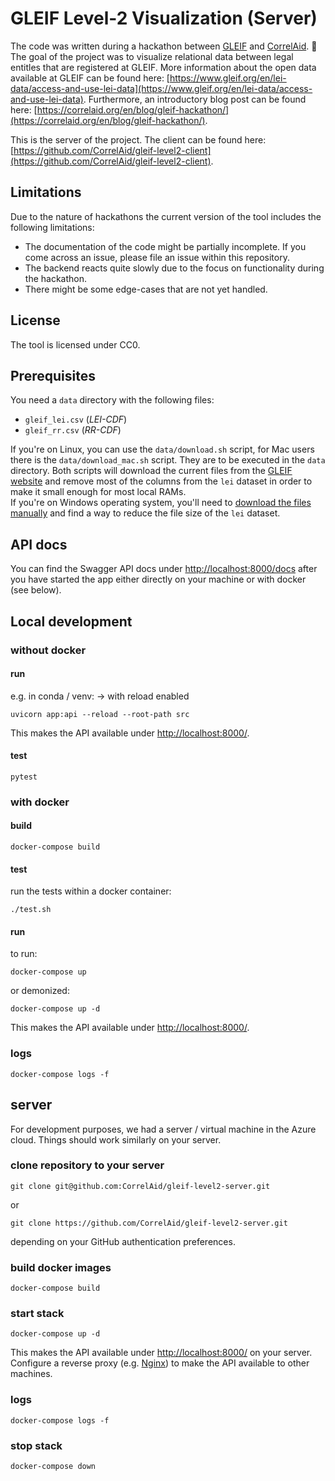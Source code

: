 # GLEIF Level-2 Visualization (Server)

The code was written during a hackathon between [GLEIF](https://www.gleif.org/) and [CorrelAid](https://www.correlaid.org). :rocket: The goal of the project was to visualize relational data between legal entitles that are registered at GLEIF. More information about the open data available at GLEIF can be found here: [https://www.gleif.org/en/lei-data/access-and-use-lei-data](https://www.gleif.org/en/lei-data/access-and-use-lei-data). Furthermore, an introductory blog post can be found here: [https://correlaid.org/en/blog/gleif-hackathon/](https://correlaid.org/en/blog/gleif-hackathon/).

This is the server of the project. The client can be found here: [https://github.com/CorrelAid/gleif-level2-client](https://github.com/CorrelAid/gleif-level2-client).

## Limitations

Due to the nature of hackathons the current version of the tool includes the following limitations:

- The documentation of the code might be partially incomplete. If you come across an issue, please file an issue within this repository.
- The backend reacts quite slowly due to the focus on functionality during the hackathon.
- There might be some edge-cases that are not yet handled.

## License

The tool is licensed under CC0.

## Prerequisites 

You need a `data` directory with the following files:

- `gleif_lei.csv` (*LEI-CDF*)
- `gleif_rr.csv` (*RR-CDF*)

If you're on Linux, you can use the `data/download.sh` script, for Mac users there is the `data/download_mac.sh` script. They are to be executed in the `data` directory. Both scripts will download the current files from the [GLEIF website](https://www.gleif.org/en/lei-data/gleif-golden-copy/download-the-golden-copy/#/) and remove most of the columns from the `lei` dataset in order to make it small enough for most local RAMs.  
If you're on Windows operating system, you'll need to [download the files manually](https://www.gleif.org/en/lei-data/gleif-golden-copy/download-the-golden-copy/#/) and find a way to reduce the file size of the `lei` dataset.


## API docs

You can find the Swagger API docs under [http://localhost:8000/docs](http://localhost:8000/docs) after you have started the app either directly on your machine or with docker (see below).


## Local development

### without docker

#### run

e.g. in conda / venv:
-> with reload enabled

```
uvicorn app:api --reload --root-path src
```

This makes the API available under [http://localhost:8000/](http://localhost:8000/).

#### test

```
pytest
```

### with docker

#### build

```
docker-compose build
```

#### test

run the tests within a docker container:

```
./test.sh
```

#### run

to run:

```
docker-compose up
```

or demonized:

```
docker-compose up -d
```

This makes the API available under [http://localhost:8000/](http://localhost:8000/).

### logs 

```
docker-compose logs -f
```

## server

For development purposes, we had a server / virtual machine in the Azure cloud. Things should work similarly on your server.

### clone repository to your server

```
git clone git@github.com:CorrelAid/gleif-level2-server.git
```

or

```
git clone https://github.com/CorrelAid/gleif-level2-server.git
```

depending on your GitHub authentication preferences.


### build docker images

```
docker-compose build 
```

### start stack

```
docker-compose up -d
```

This makes the API available under [http://localhost:8000/](http://localhost:8000/) on your server. Configure a reverse proxy (e.g. [Nginx](https://www.nginx.com/)) to make the API available to other machines. 


### logs 

```
docker-compose logs -f
```


### stop stack

```
docker-compose down
```
